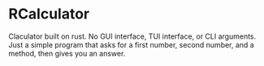 # RCalculator
Claculator built on rust. No GUI interface, TUI interface, or CLI arguments. Just a simple program that asks for a first number, second number, and a method, then gives you an answer. 
